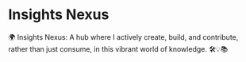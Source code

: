 # Insights Nexus
🌍 Insights Nexus: A hub where I actively create, build, and contribute, rather than just consume, in this vibrant world of knowledge. 🛠️💡📚
